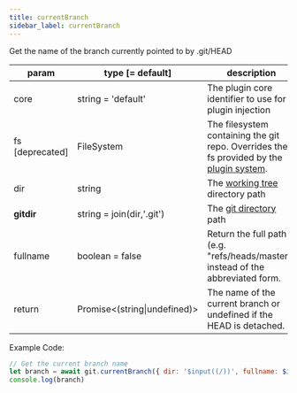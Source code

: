 ```yaml
---
title: currentBranch
sidebar_label: currentBranch
---
```


Get the name of the branch currently pointed to by .git/HEAD

| param           | type [= default]               | description                                                                                               |
| --------------- | ------------------------------ | --------------------------------------------------------------------------------------------------------- |
| core            | string = 'default'             | The plugin core identifier to use for plugin injection                                                    |
| fs [deprecated] | FileSystem                     | The filesystem containing the git repo. Overrides the fs provided by the [plugin system](./plugin_fs.md). |
| dir             | string                         | The [working tree](dir-vs-gitdir.md) directory path                                                       |
| **gitdir**      | string = join(dir,'.git')      | The [git directory](dir-vs-gitdir.md) path                                                                |
| fullname        | boolean = false                | Return the full path (e.g. "refs/heads/master") instead of the abbreviated form.                          |
| return          | Promise\<(string\|undefined)\> | The name of the current branch or undefined if the HEAD is detached.                                      |

Example Code:

```js live
// Get the current branch name
let branch = await git.currentBranch({ dir: '$input((/))', fullname: $input((false)) })
console.log(branch)
```

